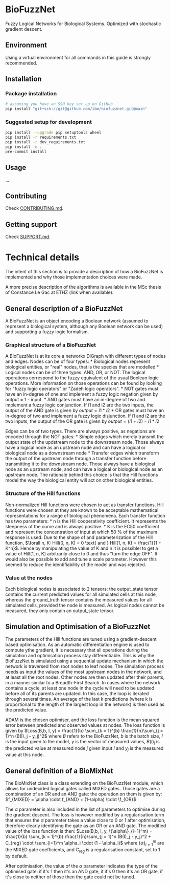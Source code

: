 # BioFuzzNet

Fuzzy Logical Networks for Biological Systems. Optimized with stochastic gradient descent.

## Environment
Using a virtual environment for all commands in this guide is strongly recommended.

## Installation

### Package installation
```sh
# assuming you have an SSH key set up on GitHub
pip install "git+ssh://git@github.com/ibm/biofuzznet.git@main"
```

### Suggested setup for development
```sh
pip install --upgrade pip setuptools wheel
pip install -r requirements.txt
pip install -r dev_requirements.txt
pip install -e .
pre-commit install
```

## Usage
...

## Contributing

Check [CONTRIBUTING.md](.github/CONTRIBUTING.md).

## Getting support

Check [SUPPORT.md](.github/SUPPORT.md).

# Technical details

The intent of this section is to provide a description of how a BioFuzzNet is implemented and why those implementation choices were made.

A more precise description of the algorithms is available in the MSc thesis of Constance Le Gac at ETHZ (link when available).

## General description of a BioFuzzNet

A BioFuzzNet is an object encoding a Boolean network (assumed to represent a biological system, although any Boolean network can be used) and supporting a fuzzy logic formalism.

### Graphical structure of a BioFuzzNet

A BioFuzzNet is at its core a networkx DiGraph with different types of nodes and edges.
Nodes can be of four types:
    * Biological nodes represent biological entities, or "real" nodes, that is the species that are modelled
    * Logical nodes can be of three types: AND, OR, or NOT. The logical operations correspond to the fuzzy equivalent of the usual Boolean logic operations. More information on those operations can be found by looking for "fuzzy logic operators" or "Zadeh logic operators".
        * NOT gates must have an in-degree of one and implement a fuzzy logic negation given by output = 1 - input.
        * AND gates must have an in-degree of two and implement a fuzzy logic conjunction. If i1 and i2 are the two inputs, the output of the AND gate is given by $output = i1 * i2$
        * OR gates must have an in-degree of two and implement a fuzzy logic disjunction. If i1 and i2 are the two inputs, the output of the OR gate is given by $output = (i1 + i2)- i1 * i2$

Edges can be of two types. There are always positive, as negations are encoded through the NOT gates:
    * Simple edges which merely transmit the output state of the updstream node to the downstream node. Those always have a logical node as an upstream node and can have a logical or biological node as a downstream node
    * Transfer edges which transform the output of the upstream node through a transfer function before transmitting it to the downstream node. Those always have a biological node as an upstream node, and can have a logical or biological node as an upstream node.
The rationale behind this choice is that the Hill functions model the way the biological entity will act on other biological entities.

### Structure of the Hill functions

Non-normalized Hill functions were chosen to act as transfer functions. Hill functions were chosen at they are known to be acceptable mathematical representations for a range of biological phenomena.
Each transfer function has two parameters:
    * n is the Hill cooperativity coefficient. It represents the steepness of the curve and is always positive.
    * K is the EC50 coefficient and represent the concentration of input at which 50 \% of the maximum response is used.
Due to the shape of and parameterization of the Hill function, $\forall n, K: Hill(0, n, K) = 0 \text{ and } Hill(1, n, K) = \frac{1}{1 + K^n}$. Hence by manipulating the value of K and n it is possiblel to get a value of Hill(1, n, K) arbitrarily close to 0 and thus "turn the edge OFF".
It would also be possible to add and tune a scale parameter. However this seemed to reduce the identifiability of the model and was rejected.

### Value at the nodes
Each biological nodes is associated to 2 tensors: the output_state tensor contains the current predicted values for all simulated cells at this node, whereas the ground_truth tensor contains the measured values for all simulated cells, provided the node is measured.
As logical nodes cannot be measured, they only contain an output_state tensor.

## Simulation and Optimisation of a BioFuzzNet

The parameters of the Hill functions are tuned using a gradient-descent based optimisation. As an automatic differentiation engine is used to compute ythe gradient, it is necessary that all operations during the simulation and optimisation process stay differentiable. This is why the BioFuzzNet is simulated using a sequential update mechanism in which the network is traversed from root nodes to leaf nodes.
The simulation process needs as input the values of the most upstream nodes in the network, and at least all the root nodes. Other nodes are then updated after their parents, in a manner similar to a Breadth-First Search. In cases where the network contains a cycle, at least one node in the cycle will need to be updated before all of its parents are updated. In this case, the loop is iterated through several times. An average of the last k predictions (where k is proportional to the length of the largest loop in the network) is then used as the predicted value.

ADAM is the chosen optimiser, and the loss function is the mean squared error between predicted and observed values at nodes.
The loss function is given by $Loss(B,b, I, y) = \frac{1}{b} \sum_{k = 1}^{b} \frac{1}{n}\sum_{j = 1}^n (B(I)_j - y_j)^2$ where $B$ refers to the BioFuzzNet, $b$ is the batch size,  $I$ is the input given to the model, $y$ is the vector of measured values, $B(I)_j$ is the predicted value at measured node $j$ given input $I$ and $y_j$ is the measured value at this node.


## General definition of a BioMixNet

The BioMixNet class is a class extending on the BioFuzzNet module, which allows for undecided logical gates called MIXED gates. Those gates are a combination of an OR and an AND gate: the operation on them is given by:
$f_{MIXED} = \alpha \cdot f_{AND} + (1-\alpha) \cdot \f_{OR}$

The $\alpha$ parameter is also included in the list of parameters to optimise during the gradient descent. The loss is however modified by a regularisation term that ensures the $\alpha$ parameter takes a value close to 0 or 1 after optimisation, therefore clearly identifying the gate as an OR or an AND gate. The modified value of the loss function is then:
$Loss(B,b, I, y, \{\alpha\}_{i=1}^m) = \frac{1}{b} \sum_{k = 1}^{b} \frac{1}{n}\sum_{j = 1}^n (B(I)_j - y_j)^2  + C_{reg} \cdot \sum_{i=1}^m \alpha_i \cdot (1 - \alpha_i)$
where $\{\alpha\}_{i=1}^m$ are the MIXED gate coefficients, and $C_{reg}$ is a regularisation constant, set to 1 by default.


After optimisation, the value of the $\alpha$ parameter indicates the type of the optimised gate: if it's 1 then it's an AND gate, it it's 0 then it's an OR gate, if it's close to neither of those then the gate could not be tuned.
